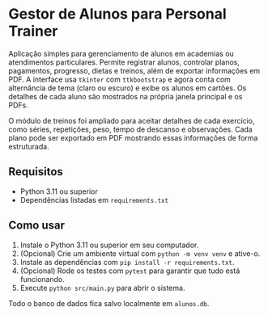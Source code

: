 # Gestor de Alunos para Personal Trainer

Aplicação simples para gerenciamento de alunos em academias ou atendimentos particulares.
Permite registrar alunos, controlar planos, pagamentos, progresso, dietas e treinos, além de exportar
informações em PDF. A interface usa `tkinter` com `ttkbootstrap` e agora conta com alternância de tema
(claro ou escuro) e exibe os alunos em cartões. Os detalhes de cada aluno são
mostrados na própria janela principal e os PDFs.

O módulo de treinos foi ampliado para aceitar detalhes de cada exercício, como séries, repetições,
peso, tempo de descanso e observações. Cada plano pode ser exportado em PDF mostrando essas
informações de forma estruturada.

## Requisitos
- Python 3.11 ou superior
- Dependências listadas em `requirements.txt`

## Como usar
1. Instale o Python 3.11 ou superior em seu computador.
2. (Opcional) Crie um ambiente virtual com `python -m venv venv` e ative-o.
3. Instale as dependências com `pip install -r requirements.txt`.
4. (Opcional) Rode os testes com `pytest` para garantir que tudo está funcionando.
5. Execute `python src/main.py` para abrir o sistema.

Todo o banco de dados fica salvo localmente em `alunos.db`.
